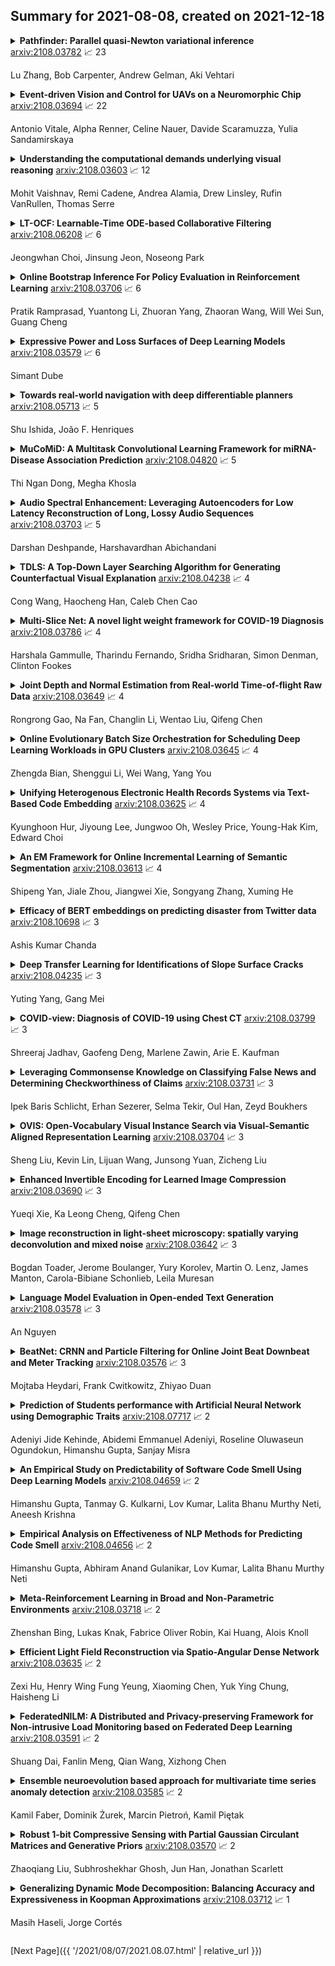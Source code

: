 ## Summary for 2021-08-08, created on 2021-12-18


<details><summary><b>Pathfinder: Parallel quasi-Newton variational inference</b>
<a href="https://arxiv.org/abs/2108.03782">arxiv:2108.03782</a>
&#x1F4C8; 23 <br>
<p>Lu Zhang, Bob Carpenter, Andrew Gelman, Aki Vehtari</p></summary>
<p>

**Abstract:** We introduce Pathfinder, a variational method for approximately sampling from differentiable log densities. Starting from a random initialization, Pathfinder locates normal approximations to the target density along a quasi-Newton optimization path, with local covariance estimated using the inverse Hessian estimates produced by the optimizer. Pathfinder returns draws from the approximation with the lowest estimated Kullback-Leibler (KL) divergence to the true posterior. We evaluate Pathfinder on a wide range of posterior distributions, demonstrating that its approximate draws are better than those from automatic differentiation variational inference (ADVI) and comparable to those produced by short chains of dynamic Hamiltonian Monte Carlo (HMC), as measured by 1-Wasserstein distance. Compared to ADVI and short dynamic HMC runs, Pathfinder requires one to two orders of magnitude fewer log density and gradient evaluations, with greater reductions for more challenging posteriors. Importance resampling over multiple runs of Pathfinder improves the diversity of approximate draws, reducing 1-Wasserstein distance further and providing a measure of robustness to optimization failures on plateaus, saddle points, or in minor modes. The Monte Carlo KL-divergence estimates are embarrassingly parallelizable in the core Pathfinder algorithm, as are multiple runs in the resampling version, further increasing Pathfinder's speed advantage with multiple cores.

</p>
</details>

<details><summary><b>Event-driven Vision and Control for UAVs on a Neuromorphic Chip</b>
<a href="https://arxiv.org/abs/2108.03694">arxiv:2108.03694</a>
&#x1F4C8; 22 <br>
<p>Antonio Vitale, Alpha Renner, Celine Nauer, Davide Scaramuzza, Yulia Sandamirskaya</p></summary>
<p>

**Abstract:** Event-based vision sensors achieve up to three orders of magnitude better speed vs. power consumption trade off in high-speed control of UAVs compared to conventional image sensors. Event-based cameras produce a sparse stream of events that can be processed more efficiently and with a lower latency than images, enabling ultra-fast vision-driven control. Here, we explore how an event-based vision algorithm can be implemented as a spiking neuronal network on a neuromorphic chip and used in a drone controller. We show how seamless integration of event-based perception on chip leads to even faster control rates and lower latency. In addition, we demonstrate how online adaptation of the SNN controller can be realised using on-chip learning. Our spiking neuronal network on chip is the first example of a neuromorphic vision-based controller solving a high-speed UAV control task. The excellent scalability of processing in neuromorphic hardware opens the possibility to solve more challenging visual tasks in the future and integrate visual perception in fast control loops.

</p>
</details>

<details><summary><b>Understanding the computational demands underlying visual reasoning</b>
<a href="https://arxiv.org/abs/2108.03603">arxiv:2108.03603</a>
&#x1F4C8; 12 <br>
<p>Mohit Vaishnav, Remi Cadene, Andrea Alamia, Drew Linsley, Rufin VanRullen, Thomas Serre</p></summary>
<p>

**Abstract:** Visual understanding requires comprehending complex visual relations between objects within a scene. Here, we seek to characterize the computational demands for abstract visual reasoning. We do this by systematically assessing the ability of modern deep convolutional neural networks (CNNs) to learn to solve the "Synthetic Visual Reasoning Test" (SVRT) challenge, a collection of twenty-three visual reasoning problems. Our analysis reveals a novel taxonomy of visual reasoning tasks, which can be primarily explained by both the type of relations (same-different vs. spatial-relation judgments) and the number of relations used to compose the underlying rules. Prior cognitive neuroscience work suggests that attention plays a key role in humans' visual reasoning ability. To test this hypothesis, we extended the CNNs with spatial and feature-based attention mechanisms. In a second series of experiments, we evaluated the ability of these attention networks to learn to solve the SVRT challenge and found the resulting architectures to be much more efficient at solving the hardest of these visual reasoning tasks. Most importantly, the corresponding improvements on individual tasks partially explained our novel taxonomy. Overall, this work provides an granular computational account of visual reasoning and yields testable neuroscience predictions regarding the differential need for feature-based vs. spatial attention depending on the type of visual reasoning problem.

</p>
</details>

<details><summary><b>LT-OCF: Learnable-Time ODE-based Collaborative Filtering</b>
<a href="https://arxiv.org/abs/2108.06208">arxiv:2108.06208</a>
&#x1F4C8; 6 <br>
<p>Jeongwhan Choi, Jinsung Jeon, Noseong Park</p></summary>
<p>

**Abstract:** Collaborative filtering (CF) is a long-standing problem of recommender systems. Many novel methods have been proposed, ranging from classical matrix factorization to recent graph convolutional network-based approaches. After recent fierce debates, researchers started to focus on linear graph convolutional networks (GCNs) with a layer combination, which show state-of-the-art accuracy in many datasets. In this work, we extend them based on neural ordinary differential equations (NODEs), because the linear GCN concept can be interpreted as a differential equation, and present the method of Learnable-Time ODE-based Collaborative Filtering (LT-OCF). The main novelty in our method is that after redesigning linear GCNs on top of the NODE regime, i) we learn the optimal architecture rather than relying on manually designed ones, ii) we learn smooth ODE solutions that are considered suitable for CF, and iii) we test with various ODE solvers that internally build a diverse set of neural network connections. We also present a novel training method specialized to our method. In our experiments with three benchmark datasets, Gowalla, Yelp2018, and Amazon-Book, our method consistently shows better accuracy than existing methods, e.g., a recall of 0.0411 by LightGCN vs. 0.0442 by LT-OCF and an NDCG of 0.0315 by LightGCN vs. 0.0341 by LT-OCF in Amazon-Book. One more important discovery in our experiments that is worth mentioning is that our best accuracy was achieved by dense connections rather than linear connections.

</p>
</details>

<details><summary><b>Online Bootstrap Inference For Policy Evaluation in Reinforcement Learning</b>
<a href="https://arxiv.org/abs/2108.03706">arxiv:2108.03706</a>
&#x1F4C8; 6 <br>
<p>Pratik Ramprasad, Yuantong Li, Zhuoran Yang, Zhaoran Wang, Will Wei Sun, Guang Cheng</p></summary>
<p>

**Abstract:** The recent emergence of reinforcement learning has created a demand for robust statistical inference methods for the parameter estimates computed using these algorithms. Existing methods for statistical inference in online learning are restricted to settings involving independently sampled observations, while existing statistical inference methods in reinforcement learning (RL) are limited to the batch setting. The online bootstrap is a flexible and efficient approach for statistical inference in linear stochastic approximation algorithms, but its efficacy in settings involving Markov noise, such as RL, has yet to be explored. In this paper, we study the use of the online bootstrap method for statistical inference in RL. In particular, we focus on the temporal difference (TD) learning and Gradient TD (GTD) learning algorithms, which are themselves special instances of linear stochastic approximation under Markov noise. The method is shown to be distributionally consistent for statistical inference in policy evaluation, and numerical experiments are included to demonstrate the effectiveness of this algorithm at statistical inference tasks across a range of real RL environments.

</p>
</details>

<details><summary><b>Expressive Power and Loss Surfaces of Deep Learning Models</b>
<a href="https://arxiv.org/abs/2108.03579">arxiv:2108.03579</a>
&#x1F4C8; 6 <br>
<p>Simant Dube</p></summary>
<p>

**Abstract:** The goals of this paper are two-fold. The first goal is to serve as an expository tutorial on the working of deep learning models which emphasizes geometrical intuition about the reasons for success of deep learning. The second goal is to complement the current results on the expressive power of deep learning models and their loss surfaces with novel insights and results. In particular, we describe how deep neural networks carve out manifolds especially when the multiplication neurons are introduced. Multiplication is used in dot products and the attention mechanism and it is employed in capsule networks and self-attention based transformers. We also describe how random polynomial, random matrix, spin glass and computational complexity perspectives on the loss surfaces are interconnected.

</p>
</details>

<details><summary><b>Towards real-world navigation with deep differentiable planners</b>
<a href="https://arxiv.org/abs/2108.05713">arxiv:2108.05713</a>
&#x1F4C8; 5 <br>
<p>Shu Ishida, João F. Henriques</p></summary>
<p>

**Abstract:** We train embodied neural networks to plan and navigate unseen complex 3D environments, emphasising real-world deployment. Rather than requiring prior knowledge of the agent or environment, the planner learns to model the state transitions and rewards. To avoid the potentially hazardous trial-and-error of reinforcement learning, we focus on differentiable planners such as Value Iteration Networks (VIN), which are trained offline from safe expert demonstrations. Although they work well in small simulations, we address two major limitations that hinder their deployment. First, we observed that current differentiable planners struggle to plan long-term in environments with a high branching complexity. While they should ideally learn to assign low rewards to obstacles to avoid collisions, we posit that the constraints imposed on the network are not strong enough to guarantee the network to learn sufficiently large penalties for every possible collision. We thus impose a structural constraint on the value iteration, which explicitly learns to model any impossible actions. Secondly, we extend the model to work with a limited perspective camera under translation and rotation, which is crucial for real robot deployment. Many VIN-like planners assume a 360 degrees or overhead view without rotation. In contrast, our method uses a memory-efficient lattice map to aggregate CNN embeddings of partial observations, and models the rotational dynamics explicitly using a 3D state-space grid (translation and rotation). Our proposals significantly improve semantic navigation and exploration on several 2D and 3D environments, succeeding in settings that are otherwise challenging for this class of methods. As far as we know, we are the first to successfully perform differentiable planning on the difficult Active Vision Dataset, consisting of real images captured from a robot.

</p>
</details>

<details><summary><b>MuCoMiD: A Multitask Convolutional Learning Framework for miRNA-Disease Association Prediction</b>
<a href="https://arxiv.org/abs/2108.04820">arxiv:2108.04820</a>
&#x1F4C8; 5 <br>
<p>Thi Ngan Dong, Megha Khosla</p></summary>
<p>

**Abstract:** Growing evidence from recent studies implies that microRNA or miRNA could serve as biomarkers in various complex human diseases. Since wet-lab experiments are expensive and time-consuming, computational techniques for miRNA-disease association prediction have attracted a lot of attention in recent years. Data scarcity is one of the major challenges in building reliable machine learning models. Data scarcity combined with the use of precalculated hand-crafted input features has led to problems of overfitting and data leakage.
  We overcome the limitations of existing works by proposing a novel multi-tasking graph convolution-based approach, which we refer to as MuCoMiD. MuCoMiD allows automatic feature extraction while incorporating knowledge from five heterogeneous biological information sources (interactions between miRNA/diseases and protein-coding genes (PCG), interactions between protein-coding genes, miRNA family information, and disease ontology) in a multi-task setting which is a novel perspective and has not been studied before. To effectively test the generalization capability of our model, we construct large-scale experiments on standard benchmark datasets as well as our proposed larger independent test sets and case studies. MuCoMiD shows an improvement of at least 3% in 5-fold CV evaluation on HMDDv2.0 and HMDDv3.0 datasets and at least 35% on larger independent test sets with unseen miRNA and diseases over state-of-the-art approaches.
  We share our code for reproducibility and future research at https://git.l3s.uni-hannover.de/dong/cmtt.

</p>
</details>

<details><summary><b>Audio Spectral Enhancement: Leveraging Autoencoders for Low Latency Reconstruction of Long, Lossy Audio Sequences</b>
<a href="https://arxiv.org/abs/2108.03703">arxiv:2108.03703</a>
&#x1F4C8; 5 <br>
<p>Darshan Deshpande, Harshavardhan Abichandani</p></summary>
<p>

**Abstract:** With active research in audio compression techniques yielding substantial breakthroughs, spectral reconstruction of low-quality audio waves remains a less indulged topic. In this paper, we propose a novel approach for reconstructing higher frequencies from considerably longer sequences of low-quality MP3 audio waves. Our technique involves inpainting audio spectrograms with residually stacked autoencoder blocks by manipulating individual amplitude and phase values in relation to perceptual differences. Our architecture presents several bottlenecks while preserving the spectral structure of the audio wave via skip-connections. We also compare several task metrics and demonstrate our visual guide to loss selection. Moreover, we show how to leverage differential quantization techniques to reduce the initial model size by more than half while simultaneously reducing inference time, which is crucial in real-world applications.

</p>
</details>

<details><summary><b>TDLS: A Top-Down Layer Searching Algorithm for Generating Counterfactual Visual Explanation</b>
<a href="https://arxiv.org/abs/2108.04238">arxiv:2108.04238</a>
&#x1F4C8; 4 <br>
<p>Cong Wang, Haocheng Han, Caleb Chen Cao</p></summary>
<p>

**Abstract:** Explanation of AI, as well as fairness of algorithms' decisions and the transparency of the decision model, are becoming more and more important. And it is crucial to design effective and human-friendly techniques when opening the black-box model. Counterfactual conforms to the human way of thinking and provides a human-friendly explanation, and its corresponding explanation algorithm refers to a strategic alternation of a given data point so that its model output is "counter-facted", i.e. the prediction is reverted. In this paper, we adapt counterfactual explanation over fine-grained image classification problem. We demonstrated an adaptive method that could give a counterfactual explanation by showing the composed counterfactual feature map using top-down layer searching algorithm (TDLS). We have proved that our TDLS algorithm could provide more flexible counterfactual visual explanation in an efficient way using VGG-16 model on Caltech-UCSD Birds 200 dataset. At the end, we discussed several applicable scenarios of counterfactual visual explanations.

</p>
</details>

<details><summary><b>Multi-Slice Net: A novel light weight framework for COVID-19 Diagnosis</b>
<a href="https://arxiv.org/abs/2108.03786">arxiv:2108.03786</a>
&#x1F4C8; 4 <br>
<p>Harshala Gammulle, Tharindu Fernando, Sridha Sridharan, Simon Denman, Clinton Fookes</p></summary>
<p>

**Abstract:** This paper presents a novel lightweight COVID-19 diagnosis framework using CT scans. Our system utilises a novel two-stage approach to generate robust and efficient diagnoses across heterogeneous patient level inputs. We use a powerful backbone network as a feature extractor to capture discriminative slice-level features. These features are aggregated by a lightweight network to obtain a patient level diagnosis. The aggregation network is carefully designed to have a small number of trainable parameters while also possessing sufficient capacity to generalise to diverse variations within different CT volumes and to adapt to noise introduced during the data acquisition. We achieve a significant performance increase over the baselines when benchmarked on the SPGC COVID-19 Radiomics Dataset, despite having only 2.5 million trainable parameters and requiring only 0.623 seconds on average to process a single patient's CT volume using an Nvidia-GeForce RTX 2080 GPU.

</p>
</details>

<details><summary><b>Joint Depth and Normal Estimation from Real-world Time-of-flight Raw Data</b>
<a href="https://arxiv.org/abs/2108.03649">arxiv:2108.03649</a>
&#x1F4C8; 4 <br>
<p>Rongrong Gao, Na Fan, Changlin Li, Wentao Liu, Qifeng Chen</p></summary>
<p>

**Abstract:** We present a novel approach to joint depth and normal estimation for time-of-flight (ToF) sensors. Our model learns to predict the high-quality depth and normal maps jointly from ToF raw sensor data. To achieve this, we meticulously constructed the first large-scale dataset (named ToF-100) with paired raw ToF data and ground-truth high-resolution depth maps provided by an industrial depth camera. In addition, we also design a simple but effective framework for joint depth and normal estimation, applying a robust Chamfer loss via jittering to improve the performance of our model. Our experiments demonstrate that our proposed method can efficiently reconstruct high-resolution depth and normal maps and significantly outperforms state-of-the-art approaches. Our code and data will be available at \url{https://github.com/hkustVisionRr/JointlyDepthNormalEstimation}

</p>
</details>

<details><summary><b>Online Evolutionary Batch Size Orchestration for Scheduling Deep Learning Workloads in GPU Clusters</b>
<a href="https://arxiv.org/abs/2108.03645">arxiv:2108.03645</a>
&#x1F4C8; 4 <br>
<p>Zhengda Bian, Shenggui Li, Wei Wang, Yang You</p></summary>
<p>

**Abstract:** Efficient GPU resource scheduling is essential to maximize resource utilization and save training costs for the increasing amount of deep learning workloads in shared GPU clusters. Existing GPU schedulers largely rely on static policies to leverage the performance characteristics of deep learning jobs. However, they can hardly reach optimal efficiency due to the lack of elasticity. To address the problem, we propose ONES, an ONline Evolutionary Scheduler for elastic batch size orchestration. ONES automatically manages the elasticity of each job based on the training batch size, so as to maximize GPU utilization and improve scheduling efficiency. It determines the batch size for each job through an online evolutionary search that can continuously optimize the scheduling decisions. We evaluate the effectiveness of ONES with 64 GPUs on TACC's Longhorn supercomputers. The results show that ONES can outperform the prior deep learning schedulers with a significantly shorter average job completion time.

</p>
</details>

<details><summary><b>Unifying Heterogenous Electronic Health Records Systems via Text-Based Code Embedding</b>
<a href="https://arxiv.org/abs/2108.03625">arxiv:2108.03625</a>
&#x1F4C8; 4 <br>
<p>Kyunghoon Hur, Jiyoung Lee, Jungwoo Oh, Wesley Price, Young-Hak Kim, Edward Choi</p></summary>
<p>

**Abstract:** Substantial increase in the use of Electronic Health Records (EHRs) has opened new frontiers for predictive healthcare. However, while EHR systems are nearly ubiquitous, they lack a unified code system for representing medical concepts. Heterogeneous formats of EHR present a substantial barrier for the training and deployment of state-of-the-art deep learning models at scale. To overcome this problem, we introduce Description-based Embedding, DescEmb, a code-agnostic description-based representation learning framework for predictive modeling on EHR. DescEmb takes advantage of the flexibility of neural language understanding models while maintaining a neutral approach that can be combined with prior frameworks for task-specific representation learning or predictive modeling. We tested our model's capacity on various experiments including prediction tasks, transfer learning and pooled learning. DescEmb shows higher performance in overall experiments compared to code-based approach, opening the door to a text-based approach in predictive healthcare research that is not constrained by EHR structure nor special domain knowledge.

</p>
</details>

<details><summary><b>An EM Framework for Online Incremental Learning of Semantic Segmentation</b>
<a href="https://arxiv.org/abs/2108.03613">arxiv:2108.03613</a>
&#x1F4C8; 4 <br>
<p>Shipeng Yan, Jiale Zhou, Jiangwei Xie, Songyang Zhang, Xuming He</p></summary>
<p>

**Abstract:** Incremental learning of semantic segmentation has emerged as a promising strategy for visual scene interpretation in the open- world setting. However, it remains challenging to acquire novel classes in an online fashion for the segmentation task, mainly due to its continuously-evolving semantic label space, partial pixelwise ground-truth annotations, and constrained data availability. To ad- dress this, we propose an incremental learning strategy that can fast adapt deep segmentation models without catastrophic forgetting, using a streaming input data with pixel annotations on the novel classes only. To this end, we develop a uni ed learning strategy based on the Expectation-Maximization (EM) framework, which integrates an iterative relabeling strategy that lls in the missing labels and a rehearsal-based incremental learning step that balances the stability-plasticity of the model. Moreover, our EM algorithm adopts an adaptive sampling method to select informative train- ing data and a class-balancing training strategy in the incremental model updates, both improving the e cacy of model learning. We validate our approach on the PASCAL VOC 2012 and ADE20K datasets, and the results demonstrate its superior performance over the existing incremental methods.

</p>
</details>

<details><summary><b>Efficacy of BERT embeddings on predicting disaster from Twitter data</b>
<a href="https://arxiv.org/abs/2108.10698">arxiv:2108.10698</a>
&#x1F4C8; 3 <br>
<p>Ashis Kumar Chanda</p></summary>
<p>

**Abstract:** Social media like Twitter provide a common platform to share and communicate personal experiences with other people. People often post their life experiences, local news, and events on social media to inform others. Many rescue agencies monitor this type of data regularly to identify disasters and reduce the risk of lives. However, it is impossible for humans to manually check the mass amount of data and identify disasters in real-time. For this purpose, many research works have been proposed to present words in machine-understandable representations and apply machine learning methods on the word representations to identify the sentiment of a text. The previous research methods provide a single representation or embedding of a word from a given document. However, the recent advanced contextual embedding method (BERT) constructs different vectors for the same word in different contexts. BERT embeddings have been successfully used in different natural language processing (NLP) tasks, yet there is no concrete analysis of how these representations are helpful in disaster-type tweet analysis. In this research work, we explore the efficacy of BERT embeddings on predicting disaster from Twitter data and compare these to traditional context-free word embedding methods (GloVe, Skip-gram, and FastText). We use both traditional machine learning methods and deep learning methods for this purpose. We provide both quantitative and qualitative results for this study. The results show that the BERT embeddings have the best results in disaster prediction task than the traditional word embeddings. Our codes are made freely accessible to the research community.

</p>
</details>

<details><summary><b>Deep Transfer Learning for Identifications of Slope Surface Cracks</b>
<a href="https://arxiv.org/abs/2108.04235">arxiv:2108.04235</a>
&#x1F4C8; 3 <br>
<p>Yuting Yang, Gang Mei</p></summary>
<p>

**Abstract:** Geohazards such as landslides have caused great losses to the safety of people's lives and property, which is often accompanied with surface cracks. If such surface cracks could be identified in time, it is of great significance for the monitoring and early warning of geohazards. Currently, the most common method for crack identification is manual detection, which is with low efficiency and accuracy. In this paper, a deep transfer learning framework is proposed to effectively and efficiently identify slope surface cracks for the sake of fast monitoring and early warning of geohazards such as landslides. The essential idea is to employ transfer learning by training (a) the large sample dataset of concrete cracks and (b) the small sample dataset of soil and rock masses cracks. In the proposed framework, (1) pretrained cracks identification models are constructed based on the large sample dataset of concrete cracks; (2) refined cracks identification models are further constructed based on the small sample dataset of soil and rock masses cracks. The proposed framework could be applied to conduct UAV surveys on high-steep slopes to realize the monitoring and early warning of landslides to ensure the safety of people's lives and property.

</p>
</details>

<details><summary><b>COVID-view: Diagnosis of COVID-19 using Chest CT</b>
<a href="https://arxiv.org/abs/2108.03799">arxiv:2108.03799</a>
&#x1F4C8; 3 <br>
<p>Shreeraj Jadhav, Gaofeng Deng, Marlene Zawin, Arie E. Kaufman</p></summary>
<p>

**Abstract:** Significant work has been done towards deep learning (DL) models for automatic lung and lesion segmentation and classification of COVID-19 on chest CT data. However, comprehensive visualization systems focused on supporting the dual visual+DL diagnosis of COVID-19 are non-existent. We present COVID-view, a visualization application specially tailored for radiologists to diagnose COVID-19 from chest CT data. The system incorporates a complete pipeline of automatic lungs segmentation, localization/ isolation of lung abnormalities, followed by visualization, visual and DL analysis, and measurement/quantification tools. Our system combines the traditional 2D workflow of radiologists with newer 2D and 3D visualization techniques with DL support for a more comprehensive diagnosis. COVID-view incorporates a novel DL model for classifying the patients into positive/negative COVID-19 cases, which acts as a reading aid for the radiologist using COVID-view and provides the attention heatmap as an explainable DL for the model output. We designed and evaluated COVID-view through suggestions, close feedback and conducting case studies of real-world patient data by expert radiologists who have substantial experience diagnosing chest CT scans for COVID-19, pulmonary embolism, and other forms of lung infections. We present requirements and task analysis for the diagnosis of COVID-19 that motivate our design choices and results in a practical system which is capable of handling real-world patient cases.

</p>
</details>

<details><summary><b>Leveraging Commonsense Knowledge on Classifying False News and Determining Checkworthiness of Claims</b>
<a href="https://arxiv.org/abs/2108.03731">arxiv:2108.03731</a>
&#x1F4C8; 3 <br>
<p>Ipek Baris Schlicht, Erhan Sezerer, Selma Tekir, Oul Han, Zeyd Boukhers</p></summary>
<p>

**Abstract:** Widespread and rapid dissemination of false news has made fact-checking an indispensable requirement. Given its time-consuming and labor-intensive nature, the task calls for an automated support to meet the demand. In this paper, we propose to leverage commonsense knowledge for the tasks of false news classification and check-worthy claim detection. Arguing that commonsense knowledge is a factor in human believability, we fine-tune the BERT language model with a commonsense question answering task and the aforementioned tasks in a multi-task learning environment. For predicting fine-grained false news types, we compare the proposed fine-tuned model's performance with the false news classification models on a public dataset as well as a newly collected dataset. We compare the model's performance with the single-task BERT model and a state-of-the-art check-worthy claim detection tool to evaluate the check-worthy claim detection. Our experimental analysis demonstrates that commonsense knowledge can improve performance in both tasks.

</p>
</details>

<details><summary><b>OVIS: Open-Vocabulary Visual Instance Search via Visual-Semantic Aligned Representation Learning</b>
<a href="https://arxiv.org/abs/2108.03704">arxiv:2108.03704</a>
&#x1F4C8; 3 <br>
<p>Sheng Liu, Kevin Lin, Lijuan Wang, Junsong Yuan, Zicheng Liu</p></summary>
<p>

**Abstract:** We introduce the task of open-vocabulary visual instance search (OVIS). Given an arbitrary textual search query, Open-vocabulary Visual Instance Search (OVIS) aims to return a ranked list of visual instances, i.e., image patches, that satisfies the search intent from an image database. The term "open vocabulary" means that there are neither restrictions to the visual instance to be searched nor restrictions to the word that can be used to compose the textual search query. We propose to address such a search challenge via visual-semantic aligned representation learning (ViSA). ViSA leverages massive image-caption pairs as weak image-level (not instance-level) supervision to learn a rich cross-modal semantic space where the representations of visual instances (not images) and those of textual queries are aligned, thus allowing us to measure the similarities between any visual instance and an arbitrary textual query. To evaluate the performance of ViSA, we build two datasets named OVIS40 and OVIS1600 and also introduce a pipeline for error analysis. Through extensive experiments on the two datasets, we demonstrate ViSA's ability to search for visual instances in images not available during training given a wide range of textual queries including those composed of uncommon words. Experimental results show that ViSA achieves an mAP@50 of 21.9% on OVIS40 under the most challenging setting and achieves an mAP@6 of 14.9% on OVIS1600 dataset.

</p>
</details>

<details><summary><b>Enhanced Invertible Encoding for Learned Image Compression</b>
<a href="https://arxiv.org/abs/2108.03690">arxiv:2108.03690</a>
&#x1F4C8; 3 <br>
<p>Yueqi Xie, Ka Leong Cheng, Qifeng Chen</p></summary>
<p>

**Abstract:** Although deep learning based image compression methods have achieved promising progress these days, the performance of these methods still cannot match the latest compression standard Versatile Video Coding (VVC). Most of the recent developments focus on designing a more accurate and flexible entropy model that can better parameterize the distributions of the latent features. However, few efforts are devoted to structuring a better transformation between the image space and the latent feature space. In this paper, instead of employing previous autoencoder style networks to build this transformation, we propose an enhanced Invertible Encoding Network with invertible neural networks (INNs) to largely mitigate the information loss problem for better compression. Experimental results on the Kodak, CLIC, and Tecnick datasets show that our method outperforms the existing learned image compression methods and compression standards, including VVC (VTM 12.1), especially for high-resolution images. Our source code is available at https://github.com/xyq7/InvCompress.

</p>
</details>

<details><summary><b>Image reconstruction in light-sheet microscopy: spatially varying deconvolution and mixed noise</b>
<a href="https://arxiv.org/abs/2108.03642">arxiv:2108.03642</a>
&#x1F4C8; 3 <br>
<p>Bogdan Toader, Jerome Boulanger, Yury Korolev, Martin O. Lenz, James Manton, Carola-Bibiane Schonlieb, Leila Muresan</p></summary>
<p>

**Abstract:** We study the problem of deconvolution for light-sheet microscopy, where the data is corrupted by spatially varying blur and a combination of Poisson and Gaussian noise. The spatial variation of the point spread function (PSF) of a light-sheet microscope is determined by the interaction between the excitation sheet and the detection objective PSF. First, we introduce a model of the image formation process that incorporates this interaction, therefore capturing the main characteristics of this imaging modality. Then, we formulate a variational model that accounts for the combination of Poisson and Gaussian noise through a data fidelity term consisting of the infimal convolution of the single noise fidelities, first introduced in L. Calatroni et al. "Infimal convolution of data discrepancies for mixed noise removal", SIAM Journal on Imaging Sciences 10.3 (2017), 1196-1233. We establish convergence rates in a Bregman distance under a source condition for the infimal convolution fidelity and a discrepancy principle for choosing the value of the regularisation parameter. The inverse problem is solved by applying the primal-dual hybrid gradient (PDHG) algorithm in a novel way. Finally, numerical experiments performed on both simulated and real data show superior reconstruction results in comparison with other methods.

</p>
</details>

<details><summary><b>Language Model Evaluation in Open-ended Text Generation</b>
<a href="https://arxiv.org/abs/2108.03578">arxiv:2108.03578</a>
&#x1F4C8; 3 <br>
<p>An Nguyen</p></summary>
<p>

**Abstract:** Although current state-of-the-art language models have achieved impressive results in numerous natural language processing tasks, still they could not solve the problem of producing repetitive, dull and sometimes inconsistent text in open-ended text generation. Studies often attribute this problem to the maximum likelihood training objective, and propose alternative approaches by using stochastic decoding methods or altering the training objective. However, there is still a lack of consistent evaluation metrics to directly compare the efficacy of these solutions. In this work, we study different evaluation metrics that have been proposed to evaluate quality, diversity and consistency of machine-generated text. From there, we propose a practical pipeline to evaluate language models in open-ended generation task, and research on how to improve the model's performance in all dimensions by leveraging different auxiliary training objectives.

</p>
</details>

<details><summary><b>BeatNet: CRNN and Particle Filtering for Online Joint Beat Downbeat and Meter Tracking</b>
<a href="https://arxiv.org/abs/2108.03576">arxiv:2108.03576</a>
&#x1F4C8; 3 <br>
<p>Mojtaba Heydari, Frank Cwitkowitz, Zhiyao Duan</p></summary>
<p>

**Abstract:** The online estimation of rhythmic information, such as beat positions, downbeat positions, and meter, is critical for many real-time music applications. Musical rhythm comprises complex hierarchical relationships across time, rendering its analysis intrinsically challenging and at times subjective. Furthermore, systems which attempt to estimate rhythmic information in real-time must be causal and must produce estimates quickly and efficiently. In this work, we introduce an online system for joint beat, downbeat, and meter tracking, which utilizes causal convolutional and recurrent layers, followed by a pair of sequential Monte Carlo particle filters applied during inference. The proposed system does not need to be primed with a time signature in order to perform downbeat tracking, and is instead able to estimate meter and adjust the predictions over time. Additionally, we propose an information gate strategy to significantly decrease the computational cost of particle filtering during the inference step, making the system much faster than previous sampling-based methods. Experiments on the GTZAN dataset, which is unseen during training, show that the system outperforms various online beat and downbeat tracking systems and achieves comparable performance to a baseline offline joint method.

</p>
</details>

<details><summary><b>Prediction of Students performance with Artificial Neural Network using Demographic Traits</b>
<a href="https://arxiv.org/abs/2108.07717">arxiv:2108.07717</a>
&#x1F4C8; 2 <br>
<p>Adeniyi Jide Kehinde, Abidemi Emmanuel Adeniyi, Roseline Oluwaseun Ogundokun, Himanshu Gupta, Sanjay Misra</p></summary>
<p>

**Abstract:** Many researchers have studied student academic performance in supervised and unsupervised learning using numerous data mining techniques. Neural networks often need a greater collection of observations to achieve enough predictive ability. Due to the increase in the rate of poor graduates, it is necessary to design a system that helps to reduce this menace as well as reduce the incidence of students having to repeat due to poor performance or having to drop out of school altogether in the middle of the pursuit of their career. It is therefore necessary to study each one as well as their advantages and disadvantages, so as to determine which is more efficient in and in what case one should be preferred over the other. The study aims to develop a system to predict student performance with Artificial Neutral Network using the student demographic traits so as to assist the university in selecting candidates (students) with a high prediction of success for admission using previous academic records of students granted admissions which will eventually lead to quality graduates of the institution. The model was developed based on certain selected variables as the input. It achieved an accuracy of over 92.3 percent, showing Artificial Neural Network potential effectiveness as a predictive tool and a selection criterion for candidates seeking admission to a university.

</p>
</details>

<details><summary><b>An Empirical Study on Predictability of Software Code Smell Using Deep Learning Models</b>
<a href="https://arxiv.org/abs/2108.04659">arxiv:2108.04659</a>
&#x1F4C8; 2 <br>
<p>Himanshu Gupta, Tanmay G. Kulkarni, Lov Kumar, Lalita Bhanu Murthy Neti, Aneesh Krishna</p></summary>
<p>

**Abstract:** Code Smell, similar to a bad smell, is a surface indication of something tainted but in terms of software writing practices. This metric is an indication of a deeper problem lies within the code and is associated with an issue which is prominent to experienced software developers with acceptable coding practices. Recent studies have often observed that codes having code smells are often prone to a higher probability of change in the software development cycle. In this paper, we developed code smell prediction models with the help of features extracted from source code to predict eight types of code smell. Our work also presents the application of data sampling techniques to handle class imbalance problem and feature selection techniques to find relevant feature sets. Previous studies had made use of techniques such as Naive - Bayes and Random forest but had not explored deep learning methods to predict code smell. A total of 576 distinct Deep Learning models were trained using the features and datasets mentioned above. The study concluded that the deep learning models which used data from Synthetic Minority Oversampling Technique gave better results in terms of accuracy, AUC with the accuracy of some models improving from 88.47 to 96.84.

</p>
</details>

<details><summary><b>Empirical Analysis on Effectiveness of NLP Methods for Predicting Code Smell</b>
<a href="https://arxiv.org/abs/2108.04656">arxiv:2108.04656</a>
&#x1F4C8; 2 <br>
<p>Himanshu Gupta, Abhiram Anand Gulanikar, Lov Kumar, Lalita Bhanu Murthy Neti</p></summary>
<p>

**Abstract:** A code smell is a surface indicator of an inherent problem in the system, most often due to deviation from standard coding practices on the developers part during the development phase. Studies observe that code smells made the code more susceptible to call for modifications and corrections than code that did not contain code smells. Restructuring the code at the early stage of development saves the exponentially increasing amount of effort it would require to address the issues stemming from the presence of these code smells. Instead of using traditional features to detect code smells, we use user comments to manually construct features to predict code smells. We use three Extreme learning machine kernels over 629 packages to identify eight code smells by leveraging feature engineering aspects and using sampling techniques. Our findings indicate that the radial basis functional kernel performs best out of the three kernel methods with a mean accuracy of 98.52.

</p>
</details>

<details><summary><b>Meta-Reinforcement Learning in Broad and Non-Parametric Environments</b>
<a href="https://arxiv.org/abs/2108.03718">arxiv:2108.03718</a>
&#x1F4C8; 2 <br>
<p>Zhenshan Bing, Lukas Knak, Fabrice Oliver Robin, Kai Huang, Alois Knoll</p></summary>
<p>

**Abstract:** Recent state-of-the-art artificial agents lack the ability to adapt rapidly to new tasks, as they are trained exclusively for specific objectives and require massive amounts of interaction to learn new skills. Meta-reinforcement learning (meta-RL) addresses this challenge by leveraging knowledge learned from training tasks to perform well in previously unseen tasks. However, current meta-RL approaches limit themselves to narrow parametric task distributions, ignoring qualitative differences between tasks that occur in the real world. In this paper, we introduce TIGR, a Task-Inference-based meta-RL algorithm using Gaussian mixture models (GMM) and gated Recurrent units, designed for tasks in non-parametric environments. We employ a generative model involving a GMM to capture the multi-modality of the tasks. We decouple the policy training from the task-inference learning and efficiently train the inference mechanism on the basis of an unsupervised reconstruction objective. We provide a benchmark with qualitatively distinct tasks based on the half-cheetah environment and demonstrate the superior performance of TIGR compared to state-of-the-art meta-RL approaches in terms of sample efficiency (3-10 times faster), asymptotic performance, and applicability in non-parametric environments with zero-shot adaptation.

</p>
</details>

<details><summary><b>Efficient Light Field Reconstruction via Spatio-Angular Dense Network</b>
<a href="https://arxiv.org/abs/2108.03635">arxiv:2108.03635</a>
&#x1F4C8; 2 <br>
<p>Zexi Hu, Henry Wing Fung Yeung, Xiaoming Chen, Yuk Ying Chung, Haisheng Li</p></summary>
<p>

**Abstract:** As an image sensing instrument, light field images can supply extra angular information compared with monocular images and have facilitated a wide range of measurement applications. Light field image capturing devices usually suffer from the inherent trade-off between the angular and spatial resolutions. To tackle this problem, several methods, such as light field reconstruction and light field super-resolution, have been proposed but leaving two problems unaddressed, namely domain asymmetry and efficient information flow. In this paper, we propose an end-to-end Spatio-Angular Dense Network (SADenseNet) for light field reconstruction with two novel components, namely correlation blocks and spatio-angular dense skip connections to address them. The former performs effective modeling of the correlation information in a way that conforms with the domain asymmetry. And the latter consists of three kinds of connections enhancing the information flow within two domains. Extensive experiments on both real-world and synthetic datasets have been conducted to demonstrate that the proposed SADenseNet's state-of-the-art performance at significantly reduced costs in memory and computation. The qualitative results show that the reconstructed light field images are sharp with correct details and can serve as pre-processing to improve the accuracy of related measurement applications.

</p>
</details>

<details><summary><b>FederatedNILM: A Distributed and Privacy-preserving Framework for Non-intrusive Load Monitoring based on Federated Deep Learning</b>
<a href="https://arxiv.org/abs/2108.03591">arxiv:2108.03591</a>
&#x1F4C8; 2 <br>
<p>Shuang Dai, Fanlin Meng, Qian Wang, Xizhong Chen</p></summary>
<p>

**Abstract:** Non-intrusive load monitoring (NILM), which usually utilizes machine learning methods and is effective in disaggregating smart meter readings from the household-level into appliance-level consumptions, can help to analyze electricity consumption behaviours of users and enable practical smart energy and smart grid applications. However, smart meters are privately owned and distributed, which make real-world applications of NILM challenging. To this end, this paper develops a distributed and privacy-preserving federated deep learning framework for NILM (FederatedNILM), which combines federated learning with a state-of-the-art deep learning architecture to conduct NILM for the classification of typical states of household appliances. Through extensive comparative experiments, the effectiveness of the proposed FederatedNILM framework is demonstrated.

</p>
</details>

<details><summary><b>Ensemble neuroevolution based approach for multivariate time series anomaly detection</b>
<a href="https://arxiv.org/abs/2108.03585">arxiv:2108.03585</a>
&#x1F4C8; 2 <br>
<p>Kamil Faber, Dominik Żurek, Marcin Pietroń, Kamil Piętak</p></summary>
<p>

**Abstract:** Multivariate time series anomaly detection is a very common problem in the field of failure prevention. Fast prevention means lower repair costs and losses. The amount of sensors in novel industry systems makes the anomaly detection process quite difficult for humans. Algorithms which automates the process of detecting anomalies are crucial in modern failure-prevention systems. Therefore, many machine and deep learning models have been designed to address this problem. Mostly, they are autoencoder-based architectures with some generative adversarial elements. In this work, a framework is shown which incorporates neuroevolution methods to boost the anomaly-detection scores of new and already known models. The presented approach adapts evolution strategies for evolving ensemble model, in which every single model works on a subgroup of data sensors. The next goal of neuroevolution is to optimise architecture and hyperparameters like window size, the number of layers, layer depths, etc. The proposed framework shows that it is possible to boost most of the anomaly detection deep learning models in a reasonable time and a fully automated mode. The tests were run on SWAT and WADI datasets. To our knowledge, this is the first approach in which an ensemble deep learning anomaly detection model is built in a fully automatic way using a neuroevolution strategy.

</p>
</details>

<details><summary><b>Robust 1-bit Compressive Sensing with Partial Gaussian Circulant Matrices and Generative Priors</b>
<a href="https://arxiv.org/abs/2108.03570">arxiv:2108.03570</a>
&#x1F4C8; 2 <br>
<p>Zhaoqiang Liu, Subhroshekhar Ghosh, Jun Han, Jonathan Scarlett</p></summary>
<p>

**Abstract:** In 1-bit compressive sensing, each measurement is quantized to a single bit, namely the sign of a linear function of an unknown vector, and the goal is to accurately recover the vector. While it is most popular to assume a standard Gaussian sensing matrix for 1-bit compressive sensing, using structured sensing matrices such as partial Gaussian circulant matrices is of significant practical importance due to their faster matrix operations. In this paper, we provide recovery guarantees for a correlation-based optimization algorithm for robust 1-bit compressive sensing with randomly signed partial Gaussian circulant matrices and generative models. Under suitable assumptions, we match guarantees that were previously only known to hold for i.i.d.~Gaussian matrices that require significantly more computation. We make use of a practical iterative algorithm, and perform numerical experiments on image datasets to corroborate our theoretical results.

</p>
</details>

<details><summary><b>Generalizing Dynamic Mode Decomposition: Balancing Accuracy and Expressiveness in Koopman Approximations</b>
<a href="https://arxiv.org/abs/2108.03712">arxiv:2108.03712</a>
&#x1F4C8; 1 <br>
<p>Masih Haseli, Jorge Cortés</p></summary>
<p>

**Abstract:** This paper tackles the data-driven approximation of unknown dynamical systems using Koopman-operator methods. Given a dictionary of functions, these methods approximate the projection of the action of the operator on the finite-dimensional subspace spanned by the dictionary. We propose the Tunable Symmetric Subspace Decomposition algorithm to refine the dictionary, balancing its expressiveness and accuracy. Expressiveness corresponds to the ability of the dictionary to describe the evolution of as many observables as possible and accuracy corresponds to the ability to correctly predict their evolution. Based on the observation that Koopman-invariant subspaces give rise to exact predictions, we reason that prediction accuracy is a function of the degree of invariance of the subspace generated by the dictionary and provide a data-driven measure to measure invariance proximity. The proposed algorithm iteratively prunes the initial functional space to identify a refined dictionary of functions that satisfies the desired level of accuracy while retaining as much of the original expressiveness as possible. We provide a full characterization of the algorithm properties and show that it generalizes both Extended Dynamic Mode Decomposition and Symmetric Subspace Decomposition. Simulations on planar systems show the effectiveness of the proposed methods in producing Koopman approximations of tunable accuracy that capture relevant information about the dynamical system.

</p>
</details>


[Next Page]({{ '/2021/08/07/2021.08.07.html' | relative_url }})
